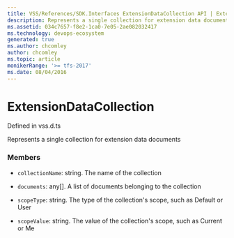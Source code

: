 ```yaml
---
title: VSS/References/SDK.Interfaces ExtensionDataCollection API | Extensions for Azure DevOps Services
description: Represents a single collection for extension data documents
ms.assetid: 034c7657-f8e2-1ca0-7e05-2ae082032417
ms.technology: devops-ecosystem
generated: true
ms.author: chcomley
author: chcomley
ms.topic: article
monikerRange: '>= tfs-2017'
ms.date: 08/04/2016
---
```


# ExtensionDataCollection

Defined in vss.d.ts

Represents a single collection for extension data documents

### Members

* `collectionName`: string. The name of the collection

* `documents`: any[]. A list of documents belonging to the collection

* `scopeType`: string. The type of the collection&#x27;s scope, such as Default or User

* `scopeValue`: string. The value of the collection&#x27;s scope, such as Current or Me
